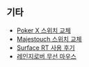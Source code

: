 ## 기타
* [Poker X 스위치 교체](http://diary.seulgi.kim/2013/04/poker-x.html)
* [Majestouch 스위치 교체](http://diary.seulgi.kim/2013/04/majestouch.html)
* [Surface RT 사용 후기](http://diary.seulgi.kim/2013/08/surface-rt.html)
* [레인지로버 무선 마우스](http://diary.seulgi.kim/2013/09/blog-post.html)
